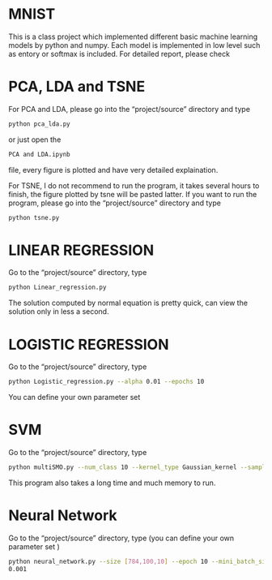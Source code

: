 # MNIST
This is a class project which implemented different basic machine learning models by python and numpy. Each model is implemented in low level such as entory or softmax is included. For detailed report, please check

# PCA, LDA and TSNE                                          
For PCA and LDA, please go into the “project/source” directory and type                     
```bash 
python pca_lda.py 
``` 
or just open the 
``` bash
PCA and LDA.ipynb
```
file, every figure is plotted and have very detailed explaination.

For TSNE, I do not recommend to run the program, it takes several hours to finish, the figure plotted by tsne will be pasted latter. If you want to run the program, please go into the “project/source” directory and type
``` bash
python tsne.py
```

# LINEAR REGRESSION                   
Go to the “project/source” directory, type
```bash
python Linear_regression.py                        
```
The solution computed by normal equation is pretty quick, can view the solution only in less a second.               

# LOGISTIC REGRESSION                   
Go to the “project/source” directory, type
```bash
python Logistic_regression.py --alpha 0.01 --epochs 10                         
```
You can define your own parameter set                        

# SVM                                  
Go to the “project/source” directory, type
```bash
python multiSMO.py --num_class 10 --kernel_type Gaussian_kernel --sample_data 1 
```
This program also takes a long time and much memory to run.          

# Neural Network                          
Go to the “project/source” directory, type (you can define your own parameter set )                      
```bash
python neural_network.py --size [784,100,10] --epoch 10 --mini_batch_size 10 --eta 0.01 --lmd                     
0.001 
```
